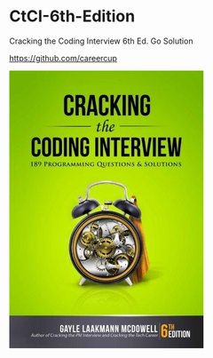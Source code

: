 # CtCI-6th-Edition
Cracking the Coding Interview 6th Ed. Go Solution

https://github.com/careercup

![CtCI](./CtCI.jpg)
